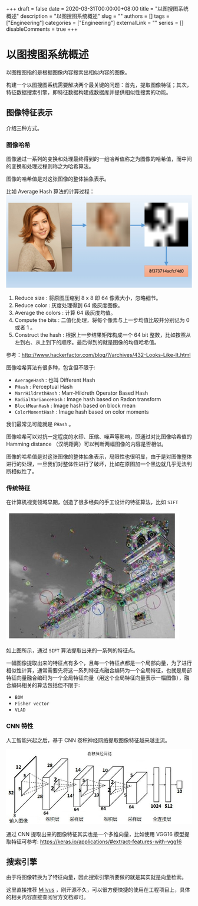 +++
draft = false
date = 2020-03-31T00:00:00+08:00
title = "以图搜图系统概述"
description = "以图搜图系统概述"
slug = ""
authors = []
tags = ["Engineering"]
categories = ["Engineering"]
externalLink = ""
series = []
disableComments = true
+++

# 以图搜图系统概述

以图搜图指的是根据图像内容搜索出相似内容的图像。

构建一个以图搜图系统需要解决两个最关键的问题：首先，提取图像特征；其次，特征数据搜索引擎，即特征数据构建成数据库并提供相似性搜索的功能。

## 图像特征表示

介绍三种方式。

### 图像哈希
图像通过一系列的变换和处理最终得到的一组哈希值称之为图像的哈希值，而中间的变换和处理过程则称之为哈希算法。

图像的哈希值是对这张图像的整体抽象表示。


比如 Average Hash 算法的计算过程：
![](https://raw.githubusercontent.com/RifeWang/images/master/engineering/image-average-hash.jpeg)

1. Reduce size : 将原图压缩到 8 x 8 即 64 像素大小，忽略细节。
2. Reduce color : 灰度处理得到 64 级灰度图像。
3. Average the colors : 计算 64 级灰度均值。
4. Compute the bits : 二值化处理，将每个像素与上一步均值比较并分别记为 0 或者 1 。
5. Construct the hash : 根据上一步结果矩阵构成一个 64 bit 整数，比如按照从左到右、从上到下的顺序。最后得到的就是图像的均值哈希值。

参考：http://www.hackerfactor.com/blog/?/archives/432-Looks-Like-It.html

图像哈希算法有很多种，包含但不限于:

- `AverageHash` : 也叫 Different Hash
- `PHash` : Perceptual Hash
- `MarrHildrethHash` : Marr-Hildreth Operator Based Hash
- `RadialVarianceHash` : Image hash based on Radon transform
- `BlockMeanHash` : Image hash based on block mean
- `ColorMomentHash` : Image hash based on color moments

我们最常见可能就是 `PHash` 。

图像哈希可以对抗一定程度的水印、压缩、噪声等影响，即通过对比图像哈希值的 Hamming distance （汉明距离）可以判断两幅图像的内容是否相似。

图像的哈希值是对这张图像的整体抽象表示，局限性也很明显，由于是对图像整体进行的处理，一旦我们对整体性进行了破坏，比如在原图加一个黑边就几乎无法判断相似性了。


### 传统特征
在计算机视觉领域早期，创造了很多经典的手工设计的特征算法，比如 `SIFT`

![](https://raw.githubusercontent.com/RifeWang/images/master/engineering/image-sift.jpeg)

如上图所示，通过 `SIFT` 算法提取出来的一系列的特征点。

一幅图像提取出来的特征点有多个，且每一个特征点都是一个局部向量，为了进行相似性计算，通常需要先将这一系列特征点融合编码为一个全局特征，也就是局部特征向量融合编码为一个全局特征向量（用这个全局特征向量表示一幅图像），融合编码相关的算法包括但不限于:
- `BOW`
- `Fisher vector`
- `VLAD`


### CNN 特性
人工智能兴起之后，基于 CNN 卷积神经网络提取图像特征越来越主流。

![](https://raw.githubusercontent.com/RifeWang/images/master/engineering/cnn.jpg)

通过 CNN 提取出来的图像特征其实也是一个多维向量，比如使用 VGG16 模型提取特征可参考: https://keras.io/applications/#extract-features-with-vgg16


## 搜索引擎
由于将图像转换为了特征向量，因此搜索引擎所要做的就是其实就是向量检索。

这里直接推荐 [Milvus](https://www.milvus.io/) ，刚开源不久，可以很方便快捷的使用在工程项目上，具体的相关内容直接查阅官方文档即可。